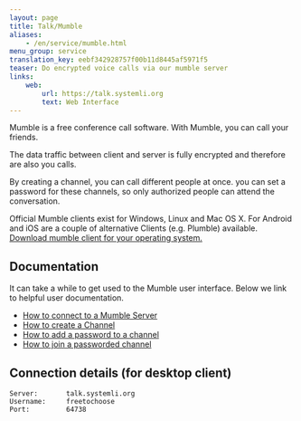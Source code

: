 ```yaml
---
layout: page
title: Talk/Mumble
aliases:
    - /en/service/mumble.html
menu_group: service
translation_key: eebf342928757f00b11d8445af5971f5
teaser: Do encrypted voice calls via our mumble server
links:
    web:
        url: https://talk.systemli.org
        text: Web Interface
---
```


Mumble is a free conference call software. With Mumble, you can call your friends.

The data traffic between client and server is fully encrypted and therefore  are also you calls.

By creating a channel, you can call different people at once. you can set a password for these channels, so only authorized people  can attend the conversation.

Official Mumble clients exist for Windows, Linux and Mac OS X. For Android and iOS are a couple of alternative Clients (e.g. Plumble) available. [Download mumble client for your operating system.](https://www.mumble.info/downloads/mumble)

## Documentation

It can take a while to get used to the Mumble user interface. Below we link to helpful user documentation.

* [How to connect to a Mumble Server](https://www.mumble.com/support/how-to-connect-to-a-mumble-server.php)
* [How to create a Channel](https://www.mumble.com/support/mumble-how-to-create-a-channel.php)
* [How to add a password to a channel](https://www.mumble.com/support/mumble-how-to-add-a-password-to-channel.php)
* [How to join a passworded channel](https://www.mumble.com/support/mumble-how-to-join-passworded-channel.php)

## Connection details (for desktop client)

```
Server:       talk.systemli.org
Username:     freetochoose
Port:         64738
```
